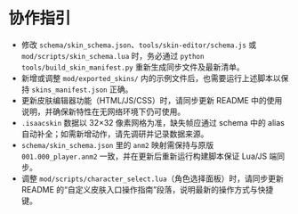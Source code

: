 # 协作指引

- 修改 `schema/skin_schema.json`、`tools/skin-editor/schema.js` 或 `mod/scripts/skin_schema.lua` 时，务必通过 `python tools/build_skin_manifest.py` 重新生成同步文件及最新清单。
- 新增或调整 `mod/exported_skins/` 内的示例文件后，也需要运行上述脚本以保持 `skins_manifest.json` 正确。
- 更新皮肤编辑器功能（HTML/JS/CSS）时，请同步更新 README 中的使用说明，并确保新特性在无网络环境下仍可使用。
- `.isaacskin` 数据以 32×32 像素网格为准，缺失帧应通过 schema 中的 alias 自动补全；如需新增动作，请先调研并记录数据来源。
- `schema/skin_schema.json` 里的 `anm2` 映射需保持与原版 `001.000_player.anm2` 一致，并在更新后重新运行构建脚本保证 Lua/JS 端同步。
- 调整 `mod/scripts/character_select.lua`（角色选择面板）时，请同步更新 README 的“自定义皮肤入口操作指南”段落，说明最新的操作方式与快捷键。
